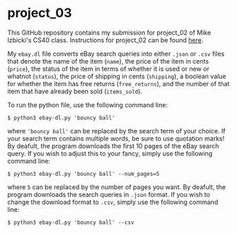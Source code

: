 # project_03

This GitHub repository contains my submission for project_02 of Mike Izbicki's CS40 class. Instructions for project_02 can be found [here](https://github.com/mikeizbicki/cmc-csci040/tree/2022fall/project_03).

My `ebay.dl` file converts eBay search queries into either `.json` or `.csv` files that denote the name of the item (`name`), the price of the item in cents (`price`), the status of the item in terms of whether it is used or new or whatnot (`status`), the price of shipping in cents (`shipping`), a boolean value for whether the item has free returns (`free_returns`), and the number of that item that have already been sold (`items_sold`).

To run the python file, use the following command line:
```
$ python3 ebay-dl.py 'bouncy ball'
```
where `'bouncy ball'` can be replaced by the search term of your choice. If your search term contains multiple words, be sure to use quotation marks! By deafult, the program downloads the first 10 pages of the eBay search query. If you wish to adjust this to your fancy, simply use the following command line:
```
$ python3 ebay-dl.py 'bouncy ball' --num_pages=5
```
where `5` can be replaced by the number of pages you want. By deafult, the program downloads the search queries in `.json` format. If you wish to change the download format to `.csv`, simply use the following command line:
```
$ python3 ebay-dl.py 'bouncy ball' --csv
```

